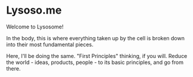 Lysoso.me 
============

Welcome to Lysosome! 

In the body, this is where everything taken up by the cell is broken down into their most fundamental pieces. 

Here, I'll be doing the same. "First Principles" thinking, if you will. Reduce the world - ideas, products, people - to its basic principles, and go from there. 
